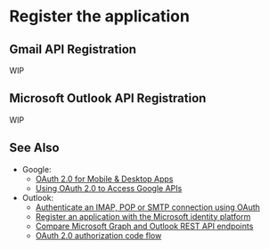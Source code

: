 # Register the application

## Gmail API Registration

WIP

## Microsoft Outlook API Registration

WIP

## See Also

- Google:
  - [OAuth 2.0 for Mobile & Desktop Apps](https://developers.google.com/identity/protocols/oauth2/native-app)
  - [Using OAuth 2.0 to Access Google APIs](https://developers.google.com/identity/protocols/oauth2)
- Outlook:
  - [Authenticate an IMAP, POP or SMTP connection using OAuth](https://learn.microsoft.com/en-us/exchange/client-developer/legacy-protocols/how-to-authenticate-an-imap-pop-smtp-application-by-using-oauth)
  - [Register an application with the Microsoft identity platform](https://learn.microsoft.com/en-us/azure/active-directory/develop/quickstart-register-app)
  - [Compare Microsoft Graph and Outlook REST API endpoints](https://learn.microsoft.com/en-us/outlook/rest/compare-graph)
  - [OAuth 2.0 authorization code flow](https://learn.microsoft.com/en-us/azure/active-directory/develop/v2-oauth2-auth-code-flow)
